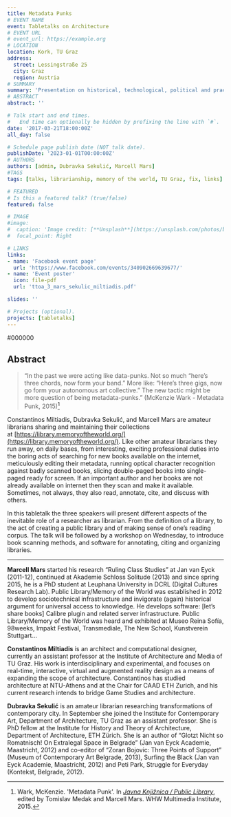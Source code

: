 ```yaml
---
title: Metadata Punks
# EVENT NAME 
event: Tabletalks on Architecture
# EVENT URL 
# event_url: https://example.org
# LOCATION 
location: Kork, TU Graz
address:
  street: Lessingstraße 25
  city: Graz
  region: Austria
# SUMMARY
summary: 'Presentation on historical, technological, political and practical aspects of librarianship and archiving. 2017.'
# ABSTRACT 
abstract: ''

# Talk start and end times.
#   End time can optionally be hidden by prefixing the line with `#`.
date: '2017-03-21T18:00:00Z'
all_day: false

# Schedule page publish date (NOT talk date).
publishDate: '2023-01-01T00:00:00Z'
# AUTHORS 
authors: [admin, Dubravka Sekulić, Marcell Mars]
#TAGS
tags: [talks, librarianship, memory of the world, TU Graz, fix, links]

# FEATURED
# Is this a featured talk? (true/false)
featured: false

# IMAGE 
#image:
#  caption: 'Image credit: [**Unsplash**](https://unsplash.com/photos/bzdhc5b3Bxs)'
#  focal_point: Right

# LINKS 
links:
- name: 'Facebook event page'
  url: 'https://www.facebook.com/events/340902669639677/'
- name: 'Event poster'
  icon: file-pdf 
  url: 'ttoa_3_mars_sekulic_miltiadis.pdf'

slides: ''

# Projects (optional).
projects: [tabletalks]
---
```

\#000000

## Abstract 


> “In the past we were acting like data-punks. Not so much “here’s three chords, now form your band.” More like: “Here’s three gigs, now go form your autonomous art collective.” The new tactic might be more question of being metadata-punks.” (McKenzie Wark - Metadata Punk, 2015)[^ref]

Constantinos Miltiadis, Dubravka Sekulić, and Marcell Mars are amateur librarians sharing and maintaining their collections at [https://library.memoryoftheworld.org/](https://library.memoryoftheworld.org/). Like other amateur librarians they run away, on daily bases, from interesting, exciting professional duties into the boring acts of searching for new books available on the internet, meticulously editing their metadata, running optical character recognition against badly scanned books, slicing double-paged books into single-paged ready for screen. If an important author and her books are not already available on internet then they scan and make it available. Sometimes, not always, they also read, annotate, cite, and discuss with others.

In this tabletalk the three speakers will present different aspects of the inevitable role of a researcher as librarian. From the definition of a library, to the act of creating a public library and of making sense of one’s reading corpus. The talk will be followed by a workshop on Wednesday, to introduce book scanning methods, and software for annotating, citing and organizing libraries.

[^ref]:  Wark, McKenzie. 'Metadata Punk'. In _[Javna Knjižnica / Public Library](https://library.memoryoftheworld.org/#/book/4779b288-9ea0-415a-bc93-faf03065538c)_, edited by Tomislav Medak and Marcell Mars. WHW Multimedia Institute, 2015. 

---

**Marcell Mars** started his research “Ruling Class Studies” at Jan van Eyck (2011-12), continued at Akademie Schloss Solitude (2013) and since spring 2015, he is a PhD student at Leuphana University in DCRL (Digital Cultures Research Lab). Public Library/Memory of the World was established in 2012 to develop sociotechnical infrastructure and invigorate (again) historical argument for universal access to knowledge. He develops software: [let’s share books] Calibre plugin and related server infrastructure. Public Library/Memory of the World was heard and exhibited at Museo Reina Sofía, 98weeks, Impakt Festival, Transmediale, The New School, Kunstverein Stuttgart…

**Constantinos Miltiadis** is an architect and computational designer, currently an assistant professor at the Institute of Architecture and Media of TU Graz. His work is interdisciplinary and experimental, and focuses on real-time, interactive, virtual and augmented reality design as a means of expanding the scope of architecture. Constantinos has studied architecture at NTU-Athens and at the Chair for CAAD ETH Zurich, and his current research intends to bridge Game Studies and architecture.

**Dubravka Sekulić** is an amateur librarian researching transformations of contemporary city. In September she joined the Institute for Contemporary Art, Department of Architecture, TU Graz as an assistant professor. She is PhD fellow at the Institute for History and Theory of Architecture, Department of Architecture, ETH Zürich. She is an author of “Glotzt Nicht so Romatnisch! On Extralegal Space in Belgrade” (Jan van Eyck Academie, Maastricht, 2012) and co-editor of “Zoran Bojovic: Three Points of Support” (Museum of Contemporary Art Belgrade, 2013), Surfing the Black (Jan van Eyck Academie, Maastricht, 2012) and Peti Park, Struggle for Everyday (Kontekst, Belgrade, 2012).
